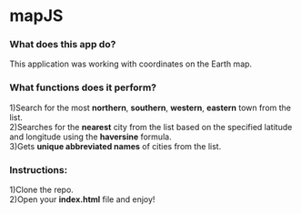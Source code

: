 # mapJS

<h3>What does this app do?</h3>
This application was working with coordinates on the Earth map.
<h3>What functions does it perform?</h3>
1)Search for the most  <b>northern</b>,  <b>southern</b>,  <b>western</b>,  <b>eastern</b> town from the list.<br>
2)Searches for the <b>nearest</b> city from the list based on the specified latitude and longitude using the <b>haversine</b> formula.<br>
3)Gets <b>unique abbreviated names</b> of cities from the list.
<h3>Instructions:</h3>
1)Clone the repo.<br>
2)Open your <b>index.html</b> file and enjoy! 
